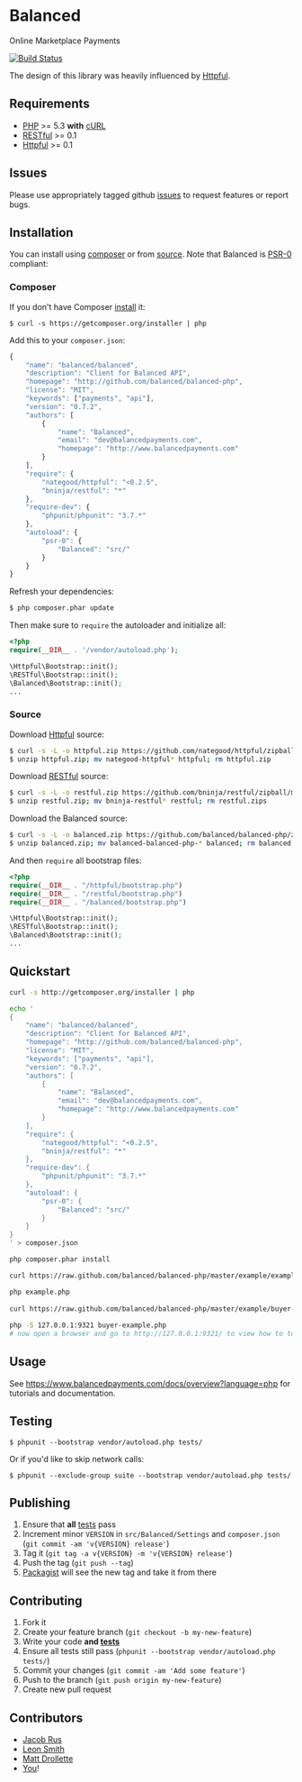 # Balanced

Online Marketplace Payments

[![Build Status](https://secure.travis-ci.org/balanced/balanced-php.png)](http://travis-ci.org/balanced/balanced-php)

The design of this library was heavily influenced by [Httpful](https://github.com/nategood/httpful). 

## Requirements

- [PHP](http://www.php.net) >= 5.3 **with** [cURL](http://www.php.net/manual/en/curl.installation.php)
- [RESTful](https://github.com/bninja/restful) >= 0.1
- [Httpful](https://github.com/nategood/httpful) >= 0.1
    
## Issues

Please use appropriately tagged github [issues](https://github.com/balanced/balanced-php/issues) to request features or report bugs.

## Installation

You can install using [composer](#composer) or from [source](#source). Note that Balanced is [PSR-0](https://github.com/php-fig/fig-standards/blob/master/accepted/PSR-0.md) compliant:

### Composer

If you don't have Composer [install](http://getcomposer.org/doc/00-intro.md#installation) it:

    $ curl -s https://getcomposer.org/installer | php

Add this to your `composer.json`: 

```javascript
{
    "name": "balanced/balanced",
    "description": "Client for Balanced API",
    "homepage": "http://github.com/balanced/balanced-php",
    "license": "MIT",
    "keywords": ["payments", "api"],
    "version": "0.7.2",
    "authors": [
        {
            "name": "Balanced",
            "email": "dev@balancedpayments.com",
            "homepage": "http://www.balancedpayments.com"
        }
    ],
    "require": {
        "nategood/httpful": "<0.2.5",
        "bninja/restful": "*"
    },
    "require-dev": {
        "phpunit/phpunit": "3.7.*"
    },
    "autoload": {
        "psr-0": {
            "Balanced": "src/"
        }
    }
}

```
    
Refresh your dependencies:

```bash
$ php composer.phar update
```
    

Then make sure to `require` the autoloader and initialize all:
   
```php 
<?php
require(__DIR__ . '/vendor/autoload.php');

\Httpful\Bootstrap::init();
\RESTful\Bootstrap::init();
\Balanced\Bootstrap::init();
...
```

### Source

Download [Httpful](https://github.com/nategood/httpful) source:

```bash
$ curl -s -L -o httpful.zip https://github.com/nategood/httpful/zipball/master;
$ unzip httpful.zip; mv nategood-httpful* httpful; rm httpful.zip
```

Download [RESTful](https://github.com/bninja/restful) source:

```bash
$ curl -s -L -o restful.zip https://github.com/bninja/restful/zipball/master;
$ unzip restful.zip; mv bninja-restful* restful; rm restful.zips
```

Download the Balanced source:

```bash
$ curl -s -L -o balanced.zip https://github.com/balanced/balanced-php/zipball/master
$ unzip balanced.zip; mv balanced-balanced-php-* balanced; rm balanced.zip
```
    

And then `require` all bootstrap files:

```php
<?php
require(__DIR__ . "/httpful/bootstrap.php")
require(__DIR__ . "/restful/bootstrap.php")
require(__DIR__ . "/balanced/bootstrap.php")

\Httpful\Bootstrap::init();
\RESTful\Bootstrap::init();
\Balanced\Bootstrap::init();
...
```

## Quickstart

```bash    
curl -s http://getcomposer.org/installer | php

echo '
{
    "name": "balanced/balanced",
    "description": "Client for Balanced API",
    "homepage": "http://github.com/balanced/balanced-php",
    "license": "MIT",
    "keywords": ["payments", "api"],
    "version": "0.7.2",
    "authors": [
        {
            "name": "Balanced",
            "email": "dev@balancedpayments.com",
            "homepage": "http://www.balancedpayments.com"
        }
    ],
    "require": {
        "nategood/httpful": "<0.2.5",
        "bninja/restful": "*"
    },
    "require-dev": {
        "phpunit/phpunit": "3.7.*"
    },
    "autoload": {
        "psr-0": {
            "Balanced": "src/"
        }
    }
}
' > composer.json

php composer.phar install

curl https://raw.github.com/balanced/balanced-php/master/example/example.php > example.php

php example.php
 
curl https://raw.github.com/balanced/balanced-php/master/example/buyer-example.php > buyer-example.php
 
php -S 127.0.0.1:9321 buyer-example.php 
# now open a browser and go to http://127.0.0.1:9321/ to view how to tokenize cards and add to a buyer  
```

## Usage

See https://www.balancedpayments.com/docs/overview?language=php for tutorials and documentation.

## Testing
    
    $ phpunit --bootstrap vendor/autoload.php tests/
    
Or if you'd like to skip network calls:

    $ phpunit --exclude-group suite --bootstrap vendor/autoload.php tests/

## Publishing

1. Ensure that **all** [tests](#testing) pass
2. Increment minor `VERSION` in `src/Balanced/Settings` and `composer.json` (`git commit -am 'v{VERSION} release'`)
3. Tag it (`git tag -a v{VERSION} -m 'v{VERSION} release'`)
4. Push the tag (`git push --tag`)
5. [Packagist](http://packagist.org/packages/balanced/balanced) will see the new tag and take it from there

## Contributing

1. Fork it
2. Create your feature branch (`git checkout -b my-new-feature`)
3. Write your code **and [tests](#testing)**
4. Ensure all tests still pass (`phpunit --bootstrap vendor/autoload.php tests/`)
5. Commit your changes (`git commit -am 'Add some feature'`)
6. Push to the branch (`git push origin my-new-feature`)
7. Create new pull request

## Contributors

* [Jacob Rus](https://github.com/jrus)
* [Leon Smith](https://github.com/leonsmith)
* [Matt Drollette](https://github.com/MDrollette)
* [You](https://github.com/balanced/balanced-php/issues)!
